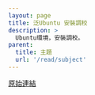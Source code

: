 ```yaml
---
layout: page
title: 泛Ubuntu 安裝調校
description: >
  Ubuntu環境，安裝調校。
parent:
  title: 主題
  url: '/read/subject'
---
```


[原始連結](http://www.ubuntu-tw.org/modules/newbb/viewtopic.php?post_id=333552#forumpost333552)
